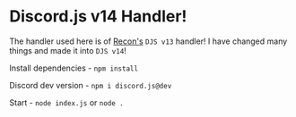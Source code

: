 # Discord.js v14 Handler!


The handler used here is of [Recon's](https://github.com/reconlx) `DJS v13` handler! I have changed many things and made it into `DJS v14`!


Install dependencies - `npm install`


Discord dev version - `npm i discord.js@dev`


Start - `node index.js` or `node .`
